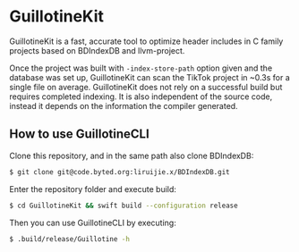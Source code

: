 # GuillotineKit

GuillotineKit is a fast, accurate tool to optimize header includes in C family projects based on BDIndexDB and llvm-project.

Once the project was built with `-index-store-path` option given and the database was set up, GuillotineKit can scan the TikTok project in ~0.3s for a single file on average. GuillotineKit does not rely on a successful build but requires completed indexing. It is also independent of the source code, instead it depends on the information the compiler generated. 

## How to use GuillotineCLI

Clone this repository, and in the same path also clone BDIndexDB:
```bash
$ git clone git@code.byted.org:liruijie.x/BDIndexDB.git
```

Enter the repository folder and execute build:
```bash
$ cd GuillotineKit && swift build --configuration release
```

Then you can use GuillotineCLI by executing:
```bash
$ .build/release/Guillotine -h
```